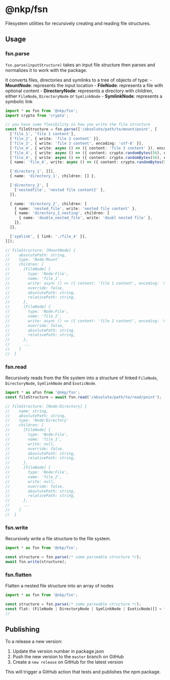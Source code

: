 # @nkp/fsn

Filesystem utilities for recursively creating and reading file structures.

## Usage

### fsn.parse

`fsn.parse(inputStructure)` takes an input file structure then parses and normalizes it to work with the package.

It converts files, directories and symlinks to a tree of objects of type:
    - **MountNode**: represents the input location
    - **FileNode**: represents a file with optional content
    - **DirectoryNode**: represents a directory with children, either `FileNode`, `DirectoryNode` or `SymlinkNode`
    - **SymlinkNode**: represents a symbolic link

```ts
import * as fsn from '@nkp/fsn';
import crypto from 'crypto';

// you have some flexibility in how you write the file structure
const fileStructure = fsn.parse(['/absolute/path/to/mount/point', [
  ['file_1', 'file 1 content'],
  ['file_2', { write: 'file 2 content' }],
  ['file_3', { write: 'file 3 content', encoding: 'utf-8' }],
  ['file_4', { write: async () => ({ content: 'file 3 content' }), encoding: 'utf-8' }],
  ['file_4', { write: async () => ({ content: crypto.randomBytes(56), encoding: 'binary' }), }],
  ['file_4', { write: async () => ({ content: crypto.randomBytes(56), encoding: 'binary' }), }],
  { name: 'file_4', write: async () => ({ content: crypto.randomBytes(56), encoding: 'binary' }) },

  ['directory_1', []],
  { name: 'directory_1', children: [] },

  ['directory_2', [
    ['nestedfile', 'nested file content2' ],
  ]],

  { name: 'directory_2', children: [
    { name: 'nested_file', write: 'nested file content' },
    { name: 'directory_2_nesting', children: [
      { name: 'double_nested_file', write: 'doubl nested file' },
    ]},
  ]},

  ['symlink', { link: './file_4' }],
]]);

// fileStructure: [MountNode] {
//    absolutePath: string,
//    type: 'Node:Mount'
//    children: [
//      [FileNode] {
//        type: 'Node:File',
//        name: 'file_1',
//        write: async () => ({ content: 'file 1 content', encoding: 'utf-8' })
//        override: false,
//        absolutePath: string,
//        relativePath: string,
//      },
//      [FileNode] {
//        type: 'Node:File',
//        name: 'file_2',
//        write: async () => ({ content: 'file 2 content', encoding: 'utf-8' })
//        override: false,
//        absolutePath: string,
//        relativePath: string,
//      },
//      ...
//    ]
//  }
```

### fsn.read

Recursively reads from the file system into a structure of linked `FileNode`, `DirectoryNode`, `SymlinkNode` and `ExoticNode`.

```ts
import * as afsn from '@nkp/fsn';
const fileStructure = await fsn.read('/absolute/path/to/read/point');

// fileStructure: [Node:Directory] {
//    name: string,
//    absolutePath: string,
//    type: 'Node:Directory'
//    children: [
//      [FileNode] {
//        type: 'Node:File',
//        name: 'file_1',
//        write: null,
//        override: false,
//        absolutePath: string,
//        relativePath: string,
//      },
//      [FileNode] {
//        type: 'Node:File',
//        name: 'file_2',
//        write: null,
//        override: false,
//        absolutePath: string,
//        relativePath: string,
//      },
//      ...
//    ]
//  }
```

### fsn.write

Recursively write a file structure to the file system.

```ts
import * as fsn from '@nkp/fsn';

const structure = fsn.parse(/* some parseable structure */);
await fsn.write(structure);
```

### fsn.flatten

Flatten a nested file structure into an array of nodes

```ts
import * as fsn from '@nkp/fsn';

const structure = fsn.parse(/* some parseable structure */);
const flat: (FileNode | DirectoryNode | SymlinkNode | ExoticNode)[] = fsn.flatten(structure);
//
```

## Publishing

To a release a new version:

1. Update the version number in package.json
2. Push the new version to the `master` branch on GitHub
3. Create a `new release` on GitHub for the latest version

This will trigger a GitHub action that tests and publishes the npm package.
